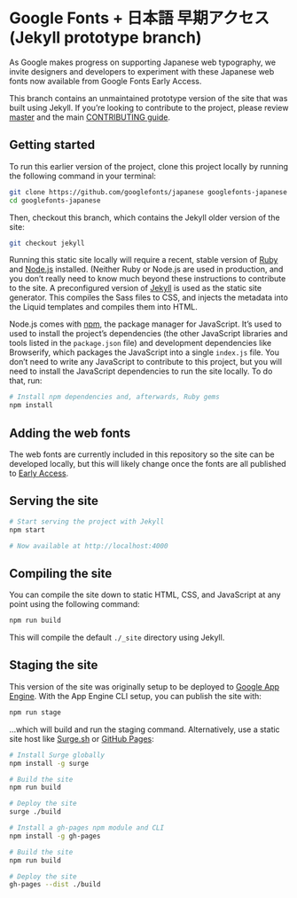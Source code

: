 # Google Fonts + 日本語 早期アクセス (Jekyll prototype branch)

As Google makes progress on supporting Japanese web typography, we invite designers and developers to experiment with these Japanese web fonts now available from Google Fonts Early Access.

This branch contains an unmaintained prototype version of the site that was built using Jekyll. If you’re looking to contribute to the project, please review [master](https://github.com/googlefonts/japanese/tree/master) and the main [CONTRIBUTING guide](https://github.com/googlefonts/japanese/blob/master/CONTRIBUTING.md).

## Getting started

To run this earlier version of the project, clone this project locally by running the following command in your terminal:

```sh
git clone https://github.com/googlefonts/japanese googlefonts-japanese
cd googlefonts-japanese
```

Then, checkout this branch, which contains the Jekyll older version of the site:

```sh
git checkout jekyll
```

Running this static site locally will require a recent, stable version of [Ruby](https://www.ruby-lang.org/en/) and [Node.js](https://nodejs.org) installed. (Neither Ruby or Node.js are used in production, and you don’t really need to know much beyond these instructions to contribute to the site. A preconfigured version of [Jekyll](https://github.com/jekyll/jekyll) is used as the static site generator. This compiles the Sass files to CSS, and injects the metadata into the Liquid templates and compiles them into HTML.

Node.js comes with [npm](https://npmjs.org), the package manager for JavaScript. It’s used to used to install the project’s dependencies (the other JavaScript libraries and tools listed in the `package.json` file) and development dependencies like Browserify, which packages the JavaScript into a single `index.js` file. You don’t need to write any JavaScript to contribute to this project, but you will need to install the JavaScript dependencies to run the site locally. To do that, run:

```sh
# Install npm dependencies and, afterwards, Ruby gems
npm install
```

## Adding the web fonts

The web fonts are currently included in this repository so the site can be developed locally, but this will likely change once the fonts are all published to [Early Access](https://fonts.google.com/earlyaccess).

## Serving the site

```sh
# Start serving the project with Jekyll
npm start

# Now available at http://localhost:4000
```

## Compiling the site

You can compile the site down to static HTML, CSS, and JavaScript at any point using the following command:

```sh
npm run build
```

This will compile the default `./_site` directory using Jekyll.

## Staging the site

This version of the site was originally setup to be deployed to [Google App Engine](https://cloud.google.com/appengine/). With the App Engine CLI setup, you can publish the site with:

```sh
npm run stage
```

…which will build and run the staging command. Alternatively, use a static site host like [Surge.sh](https://surge.sh) or [GitHub Pages](https://pages.github.com/):

```sh
# Install Surge globally
npm install -g surge

# Build the site
npm run build

# Deploy the site
surge ./build
```

```sh
# Install a gh-pages npm module and CLI
npm install -g gh-pages

# Build the site
npm run build

# Deploy the site
gh-pages --dist ./build
```
